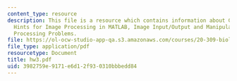 ```yaml
---
content_type: resource
description: This file is a resource which contains information about Guidelines and
  Hints for Image Processing in MATLAB, Image Input/Output and Manipulation and Image
  Processing Problems.
file: https://ol-ocw-studio-app-qa.s3.amazonaws.com/courses/20-309-biological-engineering-ii-instrumentation-and-measurement-fall-2006/3982759e9171e6d12f930310bbbedd84_hw3.pdf
file_type: application/pdf
resourcetype: Document
title: hw3.pdf
uid: 3982759e-9171-e6d1-2f93-0310bbbedd84
---
```

